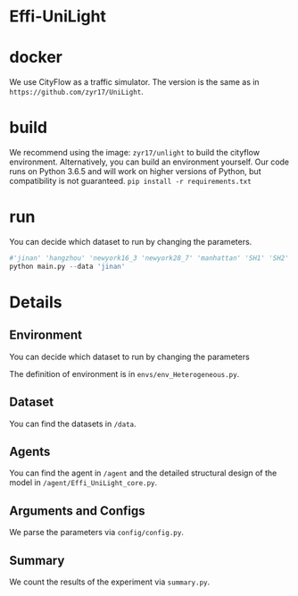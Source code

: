 # Effi-UniLight

# docker
We use CityFlow as a traffic simulator. The version is the same as in `https://github.com/zyr17/UniLight`.

# build 
We recommend using the image: `zyr17/unlight` to build the cityflow environment. Alternatively, you can build an environment yourself. Our code runs on Python 3.6.5 and will work on higher versions of Python, but compatibility is not guaranteed.
`pip install -r requirements.txt`

# run
You can decide which dataset to run by changing the parameters.
```python
#'jinan' 'hangzhou' 'newyork16_3 'newyork28_7' 'manhattan' 'SH1' 'SH2'
python main.py --data 'jinan'
```

# Details

## Environment
You can decide which dataset to run by changing the parameters

The definition of environment is in `envs/env_Heterogeneous.py`.

## Dataset
You can find the datasets in `/data`.

## Agents
You can find the agent in `/agent` and the detailed structural design of the model in `/agent/Effi_UniLight_core.py`.

## Arguments and Configs
We parse the parameters via `config/config.py`.

## Summary
We count the results of the experiment via `summary.py`.
